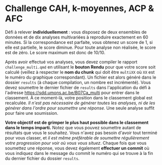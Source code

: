 # Challenge CAH, k-moyennes, ACP & AFC

Défi à relever **individuellement** : vous disposez de deux ensembles de données et de dix analyses multivariées à reproduire exactement en 60 minutes. Si la correspondance est parfaite, vous obtenez un score de 1, si elle est partielle, le score diminue. Pour toute analyse non réalisée, le score est de zéro. Le score maximum est donc de 10/10.

Après avoir effectué vos analyses, vous devez compiler le rapport `challenge_multi.qmd` en utilisant le **bouton Rendu** pour que votre score soit calculé (veillez à respecter le **nom du chunk** qui doit être `multiXX` où `XX` est le numéro du graphique correspondant). Un fichier est alors généré dans le dossier `results` (à chaque compilation, un nombre est incrémenté). Vous devez soumettre le dernier fichier de `results` dans l'application du défi à l'adresse <https://sdd.umons.ac.be/B07Ca_multi> pour entrer dans le classement. À ce moment-là, votre position dans le classement global est recalculée. *Il n'est pas nécessaire de générer toutes les analyses, ni de les générer dans l'ordre pour soumettre une réponse.* Une seule analyse suffit pour faire une soumission.

**Votre objectif est de grimper le plus haut possible dans le classement dans le temps imparti.** Notez que vous pouvez soumettre autant de résultats que vous le souhaitez. Vous n'avez pas besoin d'avoir tout terminé pour vous classer, et *il est même préférable de soumettre régulièrement votre progression pour voir où vous vous situez*. Chaque fois que vous soumettez une réponse, vous devez également **effectuer un commit** où vous indiquez dans le message du commit le numéro qui se trouve à la fin du dernier fichier du dossier `results`.
